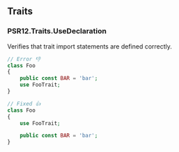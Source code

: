 ## Traits

### PSR12.Traits.UseDeclaration

Verifies that trait import statements are defined correctly.

```php
// Error 👎
class Foo
{
    public const BAR = 'bar';
    use FooTrait;
}

// Fixed 👍
class Foo
{
    use FooTrait;

    public const BAR = 'bar';
}
```

